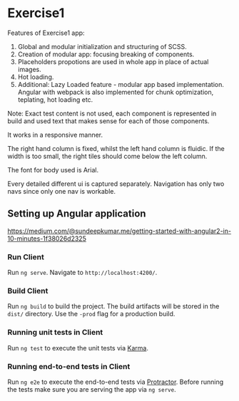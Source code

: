 # Exercise1

Features of Exercise1 app:

1. Global and modular initialization and structuring of SCSS.
2. Creation of modular app: focusing breaking of components.
3. Placeholders propotions are used in whole app in place of actual images.
4. Hot loading.
5. Additional: Lazy Loaded feature - modular app based implementation. Angular with webpack is also implemented for chunk optimization, teplating, hot loading etc.


Note: Exact test content is not used, each component is represented in build and used text that makes sense for each of those components.

It works in a responsive manner.

The right hand column is fixed, whilst the left hand column is fluidic. If the width is too small, the right tiles should come below the left column.

The font for body used is Arial.

Every detailed different ui is captured separately. Navigation has only two navs since only one nav is workable.


## Setting up Angular application

https://medium.com/@sundeepkumar.me/getting-started-with-angular2-in-10-minutes-1f38026d2325

### Run Client

Run `ng serve`. Navigate to `http://localhost:4200/`.


### Build Client

Run `ng build` to build the project. The build artifacts will be stored in the `dist/` directory. Use the `-prod` flag for a production build.

### Running unit tests in Client

Run `ng test` to execute the unit tests via [Karma](https://karma-runner.github.io).

### Running end-to-end tests in Client

Run `ng e2e` to execute the end-to-end tests via [Protractor](http://www.protractortest.org/).
Before running the tests make sure you are serving the app via `ng serve`.

